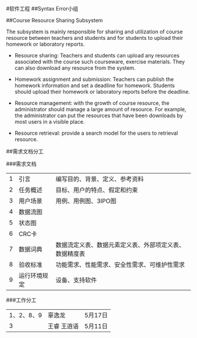#软件工程 
##Syntax Error小组

##Course Resource Sharing Subsystem

The subsystem is mainly responsible for sharing and utilization of course resource between teachers and students and for students to upload their homework or laboratory reports.

+   Resource sharing: Teachers and students can upload any resources associated with the course
such courseware, exercise materials. They can also download any resource from the system.

+    Homework assignment and submission: Teachers can publish the homework information and set a deadline for homework. Students should upload their homework or laboratory reports before the deadline.

+   Resource management: with the growth of course resource, the administrator should manage a large amount of resource. For example, the administrator can put the resources that have been downloads by most users in a visible place.

+   Resource retrieval: provide a search model for the users to retrieval resource.

##需求文档分工

###需求文档
<table>
<tr><td>1</td><td>引言</td><td>编写目的、背景、定义、参考资料</td></tr>
<tr><td>2</td><td>任务概述</td><td>目标、用户的特点、假定和约束</td></tr>
<tr><td>3</td><td>用户场景</td><td>用例、用例图、3IPO图</td></tr>
<tr><td>4</td><td>数据流图</td><td></td></tr>
<tr><td>5</td><td>状态图</td><td></td></tr>
<tr><td>6</td><td>CRC卡</td><td></td></tr>
<tr><td>7</td><td>数据词典</td><td>数据流定义表、数据元素定义表、外部项定义表、数据精度表</td></tr>
<tr><td>8</td><td>验收标准</td><td>功能需求、性能需求、安全性需求、可维护性需求</td></tr>
<tr><td>9</td><td>运行环境规定</td><td>设备、支持软件</td></tr>
</table>

###工作分工
<table>
<tr><td>1、2、8、9</td><td>辜逸龙</td><td>5月17日</td></tr>
<tr><td>3</td><td>王睿 王逍语</td><td>5月11日</td></tr>
</table>